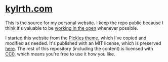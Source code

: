# [kylrth.com](https://kylrth.com)

This is the source for my personal website. I keep the repo public because I think it's valuable to be [working in the open](https://duckduckgo.com/?q=working+in+the+open) whenever possible.

I started this website from the [Pickles theme](https://github.com/mismith0227/hugo_theme_pickles/), which I've copied and modified as needed. It's published with an MIT license, which is preserved [here](layouts/LICENSE). The rest of this repository (including the content) is licensed with [CC0](https://creativecommons.org/share-your-work/public-domain/cc0/), which means you're free to use it how you like.
